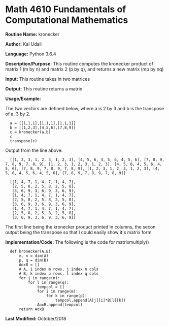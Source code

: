# Math 4610 Fundamentals of Computational Mathematics

**Routine Name:**           kronecker

**Author:** Kai Udall

**Language:** Python 3.6.4

**Description/Purpose:** This routine computes the kronecker product of matrix 1 (m by n) and matrix 2 (p by q), and returns a new matrix (mp by nq)

**Input:** This routine takes in two matrices

**Output:** This routine returns a matrix

**Usage/Example:**

The two vectors are defined below, where a is 2 by 3 and b is the transpose of a, 3 by 2.

      a = [[1,1,1],[1,1,1],[1,1,1]]
      b = [[1,2,3],[4,5,6],[7,8,9]]
      c = kronecker(a,b)
      c
      transpose(c)

Output from the line above:

      [[1, 2, 3, 1, 2, 3, 1, 2, 3], [4, 5, 6, 4, 5, 6, 4, 5, 6], [7, 8, 9, 7, 8, 9, 7, 8, 9], [1, 2, 3, 1, 2, 3, 1, 2, 3], [4, 5, 6, 4, 5, 6, 4, 5, 6], [7, 8, 9, 7, 8, 9, 7, 8, 9], [1, 2, 3, 1, 2, 3, 1, 2, 3], [4, 5, 6, 4, 5, 6, 4, 5, 6], [7, 8, 9, 7, 8, 9, 7, 8, 9]]
      
      [[1, 4, 7, 1, 4, 7, 1, 4, 7], 
       [2, 5, 8, 2, 5, 8, 2, 5, 8], 
       [3, 6, 9, 3, 6, 9, 3, 6, 9], 
       [1, 4, 7, 1, 4, 7, 1, 4, 7], 
       [2, 5, 8, 2, 5, 8, 2, 5, 8], 
       [3, 6, 9, 3, 6, 9, 3, 6, 9], 
       [1, 4, 7, 1, 4, 7, 1, 4, 7], 
       [2, 5, 8, 2, 5, 8, 2, 5, 8], 
       [3, 6, 9, 3, 6, 9, 3, 6, 9]]

The first line being the kronecker product printed in columns, the secon output being the transpose so that I could easily show it's matrix form

**Implementation/Code:** The following is the code for matrixmultiply()

      def kronecker(A,B):
          m, n = dim(A)
          p, q = dim(B)
          AoxB = []
          # A, i index m rows, j index n cols
          # B, k index p rows, l index q cols
          for j in range(n):
              for l in range(q):
                  tempcol = []
                  for i in range(m):
                      for k in range(p):
                          tempcol.append(A[j][i]*B[l][k])
                  AoxB.append(tempcol)
          return AoxB


**Last Modified:** October/2018
